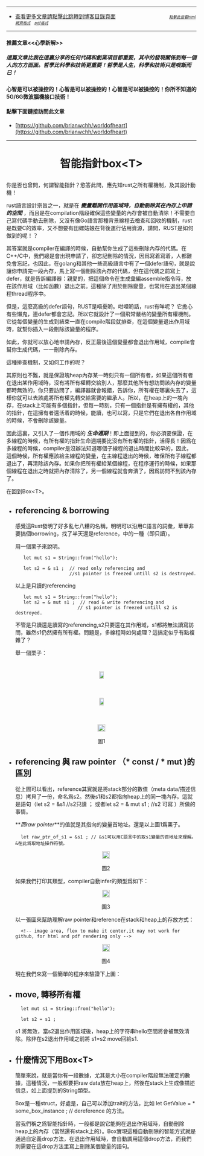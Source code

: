 ****
- [查看更多文章請點擊此跳轉到博客目錄頁面](../../tableOfContent.md) &nbsp;&nbsp; &nbsp; &nbsp; &nbsp; &nbsp; &nbsp; &nbsp; &nbsp; &nbsp; &nbsp; &nbsp; &nbsp; &nbsp; &nbsp; &nbsp; &nbsp; &nbsp; <font size=1> [*_點擊此查看html網頁格式_*](../../tableOfContent.html)&nbsp; &nbsp; [*_pdf格式_*](../../tableOfContent.md.pdf)</font>

****
#### 推薦文章<<心學新解>>

##### *_這篇文章比我在這裏分享的任何代碼和創業項目都重要，其中的發現關係到每一個人的方方面面。哲學比科學和技術更重要！哲學是人生，科學和技術只是喫飯而已！_*

#### 心智是可以被操控的！心智是可以被操控的！心智是可以被操控的！你所不知道的5G/6G微波腦機接口技術！ 

#### 點擊下面鏈接訪問此文章
- [https://github.com/brianwchh/worldofheart](https://github.com/brianwchh/worldofheart)

****

# <p align="center"> 智能指針box\<T>    </p>

你是否也曾問，何謂智能指針？慾答此問，應先知rust之所有權機制，及其設計動機！

rust語言設計宗旨之一，就是在 ***_變量離開作用區域時，自動刪除其在內存上申請的空間_*** ，而且是在compilation階段確保這些變量的內存會被自動清除！不需要自己寫代碼手動去刪除，又沒有像Go語言那種背景線程去檢查和回收的機制，rust是既要C的效率，又不想要有田螺姑娘在背後運行佔用資源，請問，RUST是如何做到的呢！？

其答案就是compiler在編譯的時候，自動幫你生成了這些刪除內存的代碼。在C++/C中，我們總是會出現申請了，卻忘記刪除的情況，因爲寫着寫着，人都難免會忘記，也因此，在golang和其他一些高級語言中有了一個defer語句，就是說讓你申請完一段內存，馬上寫一個刪除該內存的代碼，但在這代碼之前寫上defer，就是告訴編譯器：親愛的，把這個命令在生成彙編assemble指令時，放在該作用域（比如函數）退出之前。這種除了用於刪除變量，也常用在退出某個線程thread程序中。

但是，這麼高級的defer語句，RUST是唔憂啲。咁哩啲話，rust有咩呢？ 它擔心有些懶鬼，連defer都會忘記。所以它就設計了一個飛常嚴格的變量所有權機制。它從每個變量的生成到結束一直在compile階段就排查，在這個變量退出作用域時，就幫你插入一段刪除該變量的程序。   

如此，你就可以放心地申請內存，反正最後這個變量都會退出作用域，compile會幫你生成代碼，一一刪除內存。

這種排查機制，又如何工作的呢？  

其原則也不難，就是保證塊heap內存某一時刻只有一個所有者，如果這個所有者在退出某作用域時，沒有將所有權轉交給別人，那麼其他所有想訪問該內存的變量都時無效的，你只要訪問了，編譯器就會報錯，告訴你，所有權在哪裏失去了，這樣你就可以去該處將所有權先轉交給需要的繼承人。所以，在heap上的一塊內存，在stack上可能有多個指針，但每一時刻，只有一個指針是有擁有權的，其他的指針，在這擁有者還活着的時候，能讀，也可以寫，只是它們在退出各自作用域的時候，不會刪除該變量。    

因此這裏，又引入了一個作用域的 ***_生命週期_***！即上面提到的，你必須要保證，在多線程的時候，有所有權的指針生命週期要比沒有所有權的指針，活得長！因爲在多線程的時候，compiler是沒辦法知道哪個子線程的退出時間比較早的，因此，這個時候，所有權應該給主線程的變量，在主線程退出的時候，確保所有子線程都退出了，再清除該內存。如果你把所有權給某個線程，在程序運行的時候，如果那個線程在退出之時就把內存清除了，另一個線程就會奔潰了，因爲訪問不到該內存了。   

在回到Box\<T>。 

- ## referencing & borrowing 
    感覺這Rust發明了好多亂七八糟的名稱，明明可以沿用C語言的詞彙，華華非要搞個borrowing，找了半天還是reference，中的一種（即只讀）。  

    用一個栗子來說明。   

         let mut s1 = String::from("hello");
         
         let s2 = & s1 ;  // read only referencing and  
                          //s1 pointer is freezed untill s2 is destroyed.  


    以上是只讀的referencing

         
         let mut s1 = String::from("hello");
         let s2 = & mut s1 ;  // read & write referencing and  
                             // s1 pointer is freezed untill s2 is destroyed.    


    不管是只讀還是讀寫的referencing,s2只要還在其作用域，s1都將無法讀寫訪問，雖然s1仍然擁有所有權。問題是，多線程時如何處理？這搞定似乎有點複雜了？

    舉一個栗子： 

<!-- image area, flex to make it center,it may not work for github, for html and pdf rendering only -->
<div align="center" style="page-break-inside: avoid;"> <!-- pictureWrapper_div add this only to make the bendan github understand -->

<div style="display: flex; flex-direction: row; margin-top: 40px; margin-bottom: 50px;">

<div style="flex-basics: auto;flex:1;"></div>



<image style=" flex:0; width: 60%; max-width: 500px; height:auto; -moz-opacity: 0.95; -khtml-opacity: 0.95; opacity: 0.99;" src='./images/referenceExample.png'/>


<div style="flex-basics: auto;flex:1;"></div>

</div>

</div> <!-- end pictureWrapper_div -->


<!-- image area, flex to make it center,it may not work for github, for html and pdf rendering only -->
<div align="center" style="page-break-inside: avoid;"> <!-- pictureWrapper_div add this only to make the bendan github understand -->

<div style="display: flex; flex-direction: row; margin-top: 40px; margin-bottom: 50px;">

<div style="flex-basics: auto;flex:1;"></div>



<image style=" flex:0; width: 60%; max-width: 500px; height:auto; -moz-opacity: 0.95; -khtml-opacity: 0.95; opacity: 0.99;" src='./images/referenceExample2.png'/>


<div style="flex-basics: auto;flex:1;"></div>

</div>

</div> <!-- end pictureWrapper_div -->



<!-- image area, flex to make it center,it may not work for github, for html and pdf rendering only -->
<div align="center" style="page-break-inside: avoid;"> <!-- pictureWrapper_div add this only to make the bendan github understand -->

<div style="display: flex; flex-direction: row; margin-top: 0px; margin-bottom: 0px;">

<div style="flex-basics: auto;flex:1;"></div>



<image style=" flex:0; width: 100%; max-width: 1000px; height:auto; -moz-opacity: 0.95; -khtml-opacity: 0.95; opacity: 0.99;" src='./images/reference3.png'/>


<div style="flex-basics: auto;flex:1;"></div>

</div>

</div> <!-- end pictureWrapper_div -->
<p align="center"> 圖1 </p>

- ## referencing 與 raw pointer （* const / * mut )的區別

    從上圖可以看出，reference其實就是將stack部分的數值（meta data/描述信息）拷貝了一份，命名爲s2。然後s1和s2都指向heap上的同一塊內存。這就是語句（let s2 = &s1 //s2只讀 ； 或者let s2 = & mut s1 ; //s2 可寫 ）所做的事情。

    **_而raw pointer_**的值就是其指向的變量首地址。還是以上圖1爲栗子。  

        let raw_ptr_of_s1 = &s1 ; // &s1可以用C語言中的取s1變量的首地址來理解。&在此爲取地址操作符號。

    <!-- image area, flex to make it center,it may not work for github, for html and pdf rendering only -->
    <div align="center" style="page-break-inside: avoid;"> <!-- pictureWrapper_div add this only to make the bendan github understand -->

    <div style="display: flex; flex-direction: row; margin-top: 0px; margin-bottom: 0px;">

    <div style="flex-basics: auto;flex:1;"></div>



    <image style=" flex:0; width: 100%; max-width: 1000px; height:auto; -moz-opacity: 0.95; -khtml-opacity: 0.95; opacity: 0.99;" src='./images/box_pic2.png'/>


    <div style="flex-basics: auto;flex:1;"></div>

    </div>

    </div> <!-- end pictureWrapper_div -->
    <p align="center"> 圖2 </p>

    如果我們打印其類型，compiler自動infer的類型爲如下：

    <!-- image area, flex to make it center,it may not work for github, for html and pdf rendering only -->
    <div align="center" style="page-break-inside: avoid;"> <!-- pictureWrapper_div add this only to make the bendan github understand -->

    <div style="display: flex; flex-direction: row; margin-top: 0px; margin-bottom: 0px;">

    <div style="flex-basics: auto;flex:1;"></div>



    <image style=" flex:0; width: 100%; max-width: 1000px; height:auto; -moz-opacity: 0.95; -khtml-opacity: 0.95; opacity: 0.99;" src='./images/box_pic3.png'/>


    <div style="flex-basics: auto;flex:1;"></div>

    </div>

    </div> <!-- end pictureWrapper_div -->
    <p align="center"> 圖3 </p>

    以一張圖來幫助理解raw pointer和reference在stack和heap上的存放方式：   

        <!-- image area, flex to make it center,it may not work for github, for html and pdf rendering only -->
    <div align="center" style="page-break-inside: avoid;"> <!-- pictureWrapper_div add this only to make the bendan github understand -->

    <div style="display: flex; flex-direction: row; margin-top: 0px; margin-bottom: 0px;">

    <div style="flex-basics: auto;flex:1;"></div>



    <image style=" flex:0; width: 100%; max-width: 1900px; height:auto; -moz-opacity: 0.95; -khtml-opacity: 0.95; opacity: 0.99;" src='./images/box_pic4.png'/>


    <div style="flex-basics: auto;flex:1;"></div>

    </div>

    </div> <!-- end pictureWrapper_div -->
    <p align="center"> 圖4 </p>

    現在我們來寫一個簡單的程序來驗證下上圖： 


    









- ## move, 轉移所有權

        let mut s1 = String::from("hello");
         
        let s2 = s1 ;
    s1 將無效，當s2退出作用區域後，heap上的字符串hello空間將會被無效清除。除非在s2退出作用域之前將 s1=s2 move回給s1. 





- ## 什麼情況下用Box\<T>

    簡單來說，就是當你有一段數據，尤其是大小在compiler階段無法確定的數據，這種情況，一般都要把raw data放在heap上，然後在stack上生成像描述信息，如上面提到的String類型。  

    Box是一種struct，好處是，自己可以添加trait的方法，比如 let GetValue =  * some_box_instance ; // dereference 的方法。  

    當我們稱之爲智能指針時，一般都是說它能夠在退出作用域時，自動刪除heap上的內存（當然還有stack上的）。Box實現這種自動刪除的智能方式就是通過自定義drop方法，在退出作用域時，會自動調用這個drop方法，而我們則需要在這drop方法里寫上刪除某個變量的語句。   




        